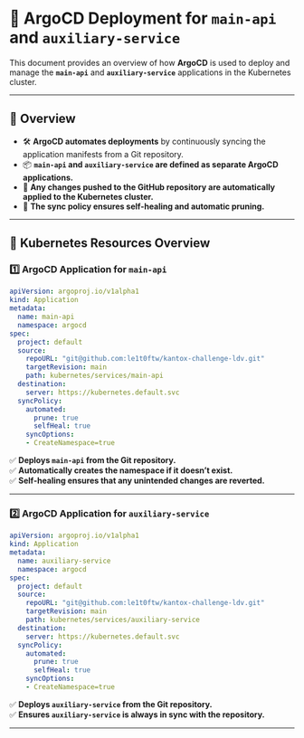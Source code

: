 # 📌 ArgoCD Deployment for `main-api` and `auxiliary-service`

This document provides an overview of how **ArgoCD** is used to deploy and manage the **`main-api`** and **`auxiliary-service`** applications in the Kubernetes cluster.

---

## 🚀 **Overview**
- 🛠 **ArgoCD automates deployments** by continuously syncing the application manifests from a Git repository.
- 📦 **`main-api` and `auxiliary-service` are defined as separate ArgoCD applications.**
- 🔄 **Any changes pushed to the GitHub repository are automatically applied to the Kubernetes cluster.**
- 📌 **The sync policy ensures self-healing and automatic pruning.**

---

## 📂 **Kubernetes Resources Overview**

### **1️⃣ ArgoCD Application for `main-api`**
```yaml
apiVersion: argoproj.io/v1alpha1
kind: Application
metadata:
  name: main-api
  namespace: argocd
spec:
  project: default
  source:
    repoURL: "git@github.com:le1t0ftw/kantox-challenge-ldv.git"
    targetRevision: main
    path: kubernetes/services/main-api
  destination:
    server: https://kubernetes.default.svc
  syncPolicy:
    automated:
      prune: true
      selfHeal: true
    syncOptions:
    - CreateNamespace=true
```
✅ **Deploys `main-api` from the Git repository.**  
✅ **Automatically creates the namespace if it doesn’t exist.**  
✅ **Self-healing ensures that any unintended changes are reverted.**  

---

### **2️⃣ ArgoCD Application for `auxiliary-service`**
```yaml
apiVersion: argoproj.io/v1alpha1
kind: Application
metadata:
  name: auxiliary-service
  namespace: argocd
spec:
  project: default
  source:
    repoURL: "git@github.com:le1t0ftw/kantox-challenge-ldv.git"
    targetRevision: main
    path: kubernetes/services/auxiliary-service
  destination:
    server: https://kubernetes.default.svc
  syncPolicy:
    automated:
      prune: true
      selfHeal: true
    syncOptions:
    - CreateNamespace=true
```
✅ **Deploys `auxiliary-service` from the Git repository.**  
✅ **Ensures `auxiliary-service` is always in sync with the repository.**  

---
